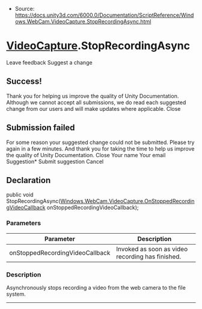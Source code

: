 * Source: https://docs.unity3d.com/6000.0/Documentation/ScriptReference/Windows.WebCam.VideoCapture.StopRecordingAsync.html

#  [VideoCapture](https://docs.unity3d.com/6000.0/Documentation/ScriptReference/Windows.WebCam.VideoCapture.html).StopRecordingAsync
Leave feedback
Suggest a change
## Success!
Thank you for helping us improve the quality of Unity Documentation. Although we cannot accept all submissions, we do read each suggested change from our users and will make updates where applicable.
Close
## Submission failed
For some reason your suggested change could not be submitted. Please <a>try again</a> in a few minutes. And thank you for taking the time to help us improve the quality of Unity Documentation.
Close
Your name Your email Suggestion* Submit suggestion
Cancel
## Declaration
public void StopRecordingAsync([Windows.WebCam.VideoCapture.OnStoppedRecordingVideoCallback](https://docs.unity3d.com/6000.0/Documentation/ScriptReference/Windows.WebCam.VideoCapture.OnStoppedRecordingVideoCallback.html) onStoppedRecordingVideoCallback); 
### Parameters
Parameter | Description  
---|---  
onStoppedRecordingVideoCallback | Invoked as soon as video recording has finished.  
### Description
Asynchronously stops recording a video from the web camera to the file system.
* * *
